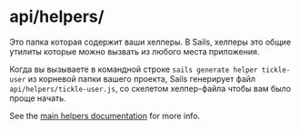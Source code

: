 # api/helpers/

Это папка которая содержит ваши хелперы.  В Sails, хелперы это общие утилиты которые можно вызвать из любого места приложения.

Когда вы вызываете в командной строке `sails generate helper tickle-user` из корневой папки вашего проекта, Sails генерирует файл `api/helpers/tickle-user.js`, со скелетом хелпер-файла чтобы вам было проще начать.

See the [main helpers documentation](http://sailsjs.com/docmentation/concepts/helpers) for more info.


<docmeta name="displayName" value="helpers">
